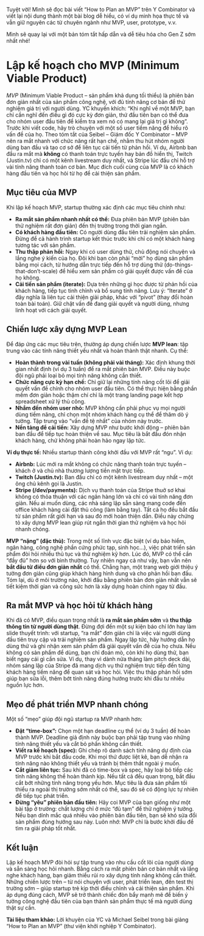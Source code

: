 Tuyệt vời! Mình sẽ đọc bài viết “How to Plan an MVP” trên Y Combinator và viết lại nội dung thành một bài blog dễ hiểu, có ví dụ minh họa thực tế và vẫn giữ nguyên các từ chuyên ngành như MVP, user, prototype, v.v.

Mình sẽ quay lại với một bản tóm tắt hấp dẫn và dễ tiêu hóa cho Gen Z sớm nhất nhé!


# Lập kế hoạch cho MVP (Minimum Viable Product)

*MVP* (Minimum Viable Product – sản phẩm khả dụng tối thiểu) là phiên bản đơn giản nhất của sản phẩm công nghệ, với đủ tính năng cơ bản để thử nghiệm giá trị với người dùng. YC khuyến khích: “Khi nghĩ về một MVP, bạn chỉ cần nghĩ đến điều gì đó cực kỳ đơn giản, thứ đầu tiên bạn có thể đưa cho nhóm user đầu tiên để kiểm tra xem nó có mang lại giá trị gì không”. Trước khi viết code, hãy trò chuyện với một số user tiềm năng để hiểu rõ vấn đề của họ. Theo tóm tắt của Seibel – Giám đốc Y Combinator – MVP nên ra mắt nhanh với chức năng rất hạn chế, nhằm thu hút nhóm người dùng ban đầu và tạo cơ sở để liên tục cải tiến từ phản hồi. Ví dụ, Airbnb ban đầu ra mắt mà **không** có thanh toán trực tuyến hay bản đồ hiển thị, Twitch (Justin.tv) chỉ có một kênh livestream duy nhất, và Stripe lúc đầu chỉ hỗ trợ vài tính năng thanh toán cơ bản. Mục đích cuối cùng của MVP là có khách hàng đầu tiên và học hỏi từ họ để cải thiện sản phẩm.

## Mục tiêu của MVP

Khi lập kế hoạch MVP, startup thường xác định các mục tiêu chính như:

* **Ra mắt sản phẩm nhanh nhất có thể:** Đưa phiên bản MVP (phiên bản thử nghiệm rất đơn giản) đến thị trường trong thời gian ngắn.
* **Có khách hàng đầu tiên:** Có người dùng đầu tiên trải nghiệm sản phẩm. Đừng để cả hành trình startup kết thúc trước khi chỉ có một khách hàng tương tác với sản phẩm.
* **Thu thập phản hồi:** Ngay khi có user dùng thử, chủ động nói chuyện và lắng nghe ý kiến của họ. Đôi khi bạn còn phải “mời” họ dùng sản phẩm bằng mọi cách, từ hướng dẫn trực tiếp đến hỗ trợ dùng thử (do-things-that-don’t-scale) để hiểu xem sản phẩm có giải quyết được vấn đề của họ không.
* **Cải tiến sản phẩm (iterate):** Dựa trên những gì học được từ phản hồi của khách hàng, tiếp tục tinh chỉnh và bổ sung tính năng. Lưu ý: “Iterate” ở đây nghĩa là liên tục cải thiện giải pháp, khác với “pivot” (thay đổi hoàn toàn bài toán). Giữ chặt vấn đề đang giải quyết và người dùng, nhưng linh hoạt với cách giải quyết.

## Chiến lược xây dựng MVP Lean

Để đáp ứng các mục tiêu trên, thường áp dụng chiến lược **MVP lean**: tập trung vào các tính năng thiết yếu nhất và hoàn thành thật nhanh. Cụ thể:

* **Hoàn thành trong vài tuần (không phải vài tháng):** Xác định khung thời gian nhất định (ví dụ 3 tuần) để ra mắt phiên bản MVP. Điều này buộc đội ngũ phải loại bỏ mọi tính năng không cần thiết.
* **Chức năng cực kỳ hạn chế:** Chỉ giữ lại những tính năng cốt lõi để giải quyết vấn đề chính cho nhóm user đầu tiên. Có thể thực hiện bằng phần mềm đơn giản hoặc thậm chí chỉ là một trang landing page kết hợp spreadsheet xử lý thủ công.
* **Nhắm đến nhóm user nhỏ:** MVP không cần phải phục vụ mọi người dùng tiềm năng, chỉ chọn một nhóm khách hàng cụ thể để thăm dò ý tưởng. Tập trung vào “vấn đề tệ nhất” của nhóm này trước.
* **Nền tảng để cải tiến:** Xây dựng MVP như bước khởi động – phiên bản ban đầu để tiếp tục hoàn thiện về sau. Mục tiêu là bắt đầu đón nhận khách hàng, chứ không phải hoàn hảo ngay lập tức.

**Ví dụ thực tế:** Nhiều startup thành công khởi đầu với MVP rất “ngu”. Ví dụ:

* **Airbnb:** Lúc mới ra mắt không có chức năng thanh toán trực tuyến – khách ở và chủ nhà thương lượng tiền mặt trực tiếp.
* **Twitch (Justin.tv):** Ban đầu chỉ có một kênh livestream duy nhất – một ông chủ kênh gọi là Justin.
* **Stripe (/dev/payments):** Dịch vụ thanh toán của Stripe thuở sơ khai không có thỏa thuận với các ngân hàng lớn và chỉ có vài tính năng đơn giản. Nếu ai muốn dùng, các nhà sáng lập sẵn sàng mang code đến office khách hàng cài đặt thủ công (làm bằng tay).
  Tất cả họ đều bắt đầu từ sản phẩm rất giới hạn và sau đó mới hoàn thiện dần. Điều này chứng tỏ xây dựng MVP lean giúp rút ngắn thời gian thử nghiệm và học hỏi nhanh chóng.

**MVP “nặng” (đặc thù):** Trong một số lĩnh vực đặc biệt (ví dụ bảo hiểm, ngân hàng, công nghệ phần cứng phức tạp, sinh học…), việc phát triển sản phẩm đòi hỏi nhiều thủ tục và thử nghiệm kỹ hơn. Lúc đó, MVP có thể cần “đầy đủ” hơn so với bình thường. Tuy nhiên ngay cả như vậy, bạn vẫn nên **bắt đầu từ điều đơn giản nhất** có thể. Chẳng hạn, một trang web giới thiệu ý tưởng đơn giản cũng giúp khách hàng hình dung và cho phản hồi ban đầu. Tóm lại, dù ở môi trường nào, khởi đầu bằng phiên bản đơn giản nhất vẫn sẽ tiết kiệm thời gian và công sức hơn là xây dựng hoàn chỉnh ngay từ đầu.

## Ra mắt MVP và học hỏi từ khách hàng

Khi đã có MVP, điều quan trọng nhất là **ra mắt sản phẩm sớm** và **thu thập thông tin từ người dùng thật**. Đừng đợi đến một sự kiện báo chí lớn hay làm slide thuyết trình: với startup, “ra mắt” đơn giản chỉ là việc vài người dùng đầu tiên truy cập và trải nghiệm sản phẩm. Ngay lập tức, hãy hướng dẫn họ dùng thử và ghi nhận xem sản phẩm đã giải quyết vấn đề của họ chưa. Nếu không có sản phẩm để dùng, bạn chỉ đoán mò, còn khi họ dùng thử, bạn biết ngay cái gì cần sửa. Ví dụ, thay vì dành nửa tháng làm pitch deck dài, nhóm sáng lập của Stripe đã mang dịch vụ thử nghiệm trực tiếp đến từng khách hàng tiềm năng để quan sát và học hỏi. Việc thu thập phản hồi sớm giúp bạn sửa lỗi, thêm bớt tính năng đúng hướng trước khi đầu tư nhiều nguồn lực hơn.

## Mẹo để phát triển MVP nhanh chóng

Một số “mẹo” giúp đội ngũ startup ra MVP nhanh hơn:

* **Đặt “time-box”:** Chọn một hạn deadline cụ thể (ví dụ 3 tuần) để hoàn thành MVP. Deadline giả định này buộc bạn phải tập trung vào những tính năng thiết yếu và cắt bỏ phần không cần thiết.
* **Viết ra kế hoạch (spec):** Ghi chép rõ danh sách tính năng dự định của MVP trước khi bắt đầu code. Khi mọi thứ được liệt kê, bạn dễ nhận ra tính năng nào không thiết yếu và tránh bị thêm thắt ngoài ý muốn.
* **Cắt giảm liên tục:** Sau khi đã có time-box và spec, hãy loại bỏ tiếp các tính năng không thể hoàn thành kịp. Nếu tất cả đều quan trọng, bắt đầu cắt bớt những tính năng trọng yếu hơn. Mục tiêu là đưa sản phẩm tối thiểu ra ngoài thị trường sớm nhất có thể, sau đó sẽ có động lực tự nhiên để tiếp tục phát triển.
* **Đừng “yêu” phiên bản đầu tiên:** Hãy coi MVP của bạn giống như một bài tập ở trường: chất lượng chỉ ở mức “đủ tạm” để thử nghiệm ý tưởng. Nếu bạn dính mắc quá nhiều vào phiên bản đầu tiên, bạn sẽ khó sửa đổi sản phẩm đúng hướng sau này. Luôn nhớ: MVP chỉ là bước khởi đầu để tìm ra giải pháp tốt nhất.

## Kết luận

Lập kế hoạch MVP đòi hỏi sự tập trung vào nhu cầu cốt lõi của người dùng và sẵn sàng học hỏi nhanh. Bằng cách ra mắt phiên bản cơ bản nhất và lắng nghe khách hàng, bạn giảm thiểu rủi ro xây dựng tính năng không cần thiết. Những chiến lược trên – từ nói chuyện với user, phát triển lean, đến test thị trường sớm – giúp startup trẻ kịp thời điều chỉnh và cải thiện sản phẩm. Khi áp dụng đúng cách, MVP sẽ trở thành chiếc đòn bẩy mạnh mẽ để biến ý tưởng công nghệ đầu tiên của bạn thành sản phẩm thực tế mà người dùng thật sự cần.

**Tài liệu tham khảo:** Lời khuyên của YC và Michael Seibel trong bài giảng “How to Plan an MVP” (thư viện khởi nghiệp Y Combinator).

